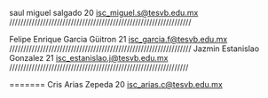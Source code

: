 saul
miguel
salgado
20
isc_miguel.s@tesvb.edu.mx
/////////////////////////////////////////////////////////////////

Felipe Enrique
Garcia
Güitron
21
isc_garcia.f@tesvb.edu.mx
/////////////////////////////////////////////////////////////////
Jazmin
Estanislao
Gonzalez
21
isc_estanislao.j@tesvb.edu.mx
////////////////////////////////////////////////////////////////

=======
Cris 
Arias 
Zepeda
20
isc_arias.c@tesvb.edu.mx

